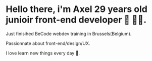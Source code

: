 # Hello there, i'm Axel 29 years old junioir front-end developer 👋 👨‍💻.

Just finisihed BeCode webdev training in Brussels(Belgium).

Passionnate about front-end/design/UX.

I love learn new things every day 🤘.
